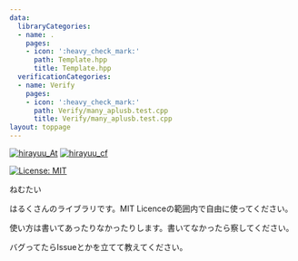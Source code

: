 ```yaml
---
data:
  libraryCategories:
  - name: .
    pages:
    - icon: ':heavy_check_mark:'
      path: Template.hpp
      title: Template.hpp
  verificationCategories:
  - name: Verify
    pages:
    - icon: ':heavy_check_mark:'
      path: Verify/many_aplusb.test.cpp
      title: Verify/many_aplusb.test.cpp
layout: toppage
---
```

[![hirayuu_At](https://img.shields.io/endpoint?url=https%3A%2F%2Fatcoder-badges.now.sh%2Fapi%2Fatcoder%2Fjson%2Fhirayuu_At)](https://atcoder.jp/users/hirayuu_At)
[![hirayuu_cf](https://img.shields.io/endpoint?url=https%3A%2F%2Fatcoder-badges.now.sh%2Fapi%2Fcodeforces%2Fjson%2Fhirayuu_cf)](https://codeforces.com/profile/hirayuu_cf)

[![License: MIT](https://img.shields.io/badge/License-MIT-yellow.svg)](https://opensource.org/licenses/MIT)

ねむたい

はるくさんのライブラリです。MIT Licenceの範囲内で自由に使ってください。

使い方は書いてあったりなかったりします。書いてなかったら察してください。

バグってたらIssueとかを立てて教えてください。
